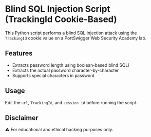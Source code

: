# Blind SQL Injection Script (TrackingId Cookie-Based)

This Python script performs a blind SQL injection attack using the `TrackingId` cookie value on a PortSwigger Web Security Academy lab.

## Features
- Extracts password length using boolean-based blind SQLi
- Extracts the actual password character-by-character
- Supports special characters in password

## Usage
Edit the `url`, `TrackingId`, and `session_id` before running the script.

## Disclaimer
⚠️ For educational and ethical hacking purposes only.
